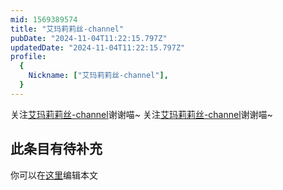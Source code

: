 ```yaml
---
mid: 1569389574
title: "艾玛莉莉丝-channel"
pubDate: "2024-11-04T11:22:15.797Z"
updatedDate: "2024-11-04T11:22:15.797Z"
profile:
  {
    Nickname: ["艾玛莉莉丝-channel"],
  }
---
```


关注[艾玛莉莉丝-channel](https://space.bilibili.com/1569389574)谢谢喵~ 关注[艾玛莉莉丝-channel](https://space.bilibili.com/1569389574)谢谢喵~

## 此条目有待补充
你可以在[这里](https://github.com/Yuhanawa/VTuber.ICU-Content/edit/master/v/艾玛莉莉丝-channel/index.md)编辑本文
